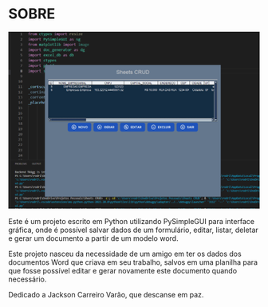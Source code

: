 # SOBRE
![](https://github.com/rvian/portfolio/blob/main/Python/Sheets%20CRUD/demonstration.gif)

Este é um projeto escrito em Python utilizando PySimpleGUI para interface gráfica, onde é possível salvar dados
de um formulário, editar, listar, deletar e gerar um documento a partir de um modelo word.

Este projeto nasceu da necessidade de um amigo em ter os dados dos documentos Word que criava em seu trabalho,
salvos em uma planilha para que fosse possível editar e gerar novamente este documento quando necessário.





Dedicado a Jackson Carreiro Varão, que descanse em paz.
